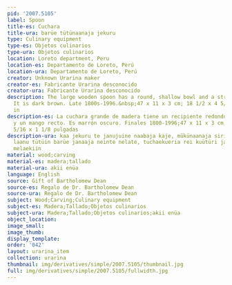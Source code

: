 ```yaml
---
pid: '2007.5105'
label: Spoon
title-es: Cuchara
title-ura: barüe tütünaanaja jekuru
type: Culinary equipment
type-es: Objetos culinarios
type-ura: Objetos culinarios
location: Loreto department, Peru
location-es: Departamento de Loreto, Perú
location-ura: Departamento de Loreto, Perú
creator: Unknown Urarina maker
creator-es: Fabricante Urarina desconocido
creator-ura: Fabricante Urarina desconocido
description: The large wooden spoon has a round, shallow bowl and a straight handle.
  It is dark brown. Late 1800s-1996.&nbsp;47 x 11 x 3 cm; 18 1/2 x 4 5/16 x 1 1/8
  in
description-es: La cuchara grande de madera tiene un recipiente redondo y poco profundo
  y un mango recto. Es marrón oscuro. Finales 1800-1996;47 x 11 x 3 cm; 18 1/2 x 4
  5/16 x 1 1/8 pulgadas
description-ura: kaa jekuru te janujuine naabaja kaje, mükünaanaja siria karatiin,
  laanu tütüin barüe janaaja neinte nelate, tuchaekueria rei kuütüri jarauti küanekiin,
  melaekiin
material: wood;carving
material-es: madera;tallado
material-ura: akii enüa
language: English
source: Gift of Bartholomew Dean
source-es: Regalo de Dr. Bartholomew Dean
source-ura: Regalo de Dr. Bartholomew Dean
subject: Wood;Carving;Culinary equipment
subject-es: Madera;Tallado;Objetos culinarios
subject-ura: Madera;Tallado;Objetos culinarios;akii enüa
object_location:
image_small:
image_thumb:
display_template:
order: '042'
layout: urarina_item
collection: urarina
thumbnail: img/derivatives/simple/2007.5105/thumbnail.jpg
full: img/derivatives/simple/2007.5105/fullwidth.jpg
---
```

